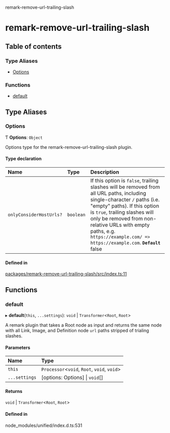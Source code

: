 remark-remove-url-trailing-slash

# remark-remove-url-trailing-slash

## Table of contents

### Type Aliases

- [Options](README.md#options)

### Functions

- [default](README.md#default)

## Type Aliases

### Options

Ƭ **Options**: `Object`

Options type for the remark-remove-url-trailing-slash plugin.

#### Type declaration

| Name | Type | Description |
| :------ | :------ | :------ |
| `onlyConsiderHostUrls?` | `boolean` | If this option is `false`, trailing slashes will be removed from all URL paths, including single-character `/` paths (i.e. "empty" paths).  If this option is `true`, trailing slashes will only be removed from non-relative URLs with empty paths, e.g. `https://example.com/ => https://example.com`.  **`Default`**  false |

#### Defined in

[packages/remark-remove-url-trailing-slash/src/index.ts:11](https://github.com/Xunnamius/unified-utils/blob/3d8a3a5/packages/remark-remove-url-trailing-slash/src/index.ts#L11)

## Functions

### default

▸ **default**(`this`, `...settings`): `void` \| `Transformer`<`Root`, `Root`\>

A remark plugin that takes a Root node as input and returns the same node
with all Link, Image, and Definition node `url` paths stripped of
trialing slashes.

#### Parameters

| Name | Type |
| :------ | :------ |
| `this` | `Processor`<`void`, `Root`, `void`, `void`\> |
| `...settings` | [options: Options] \| `void`[] |

#### Returns

`void` \| `Transformer`<`Root`, `Root`\>

#### Defined in

node_modules/unified/index.d.ts:531
